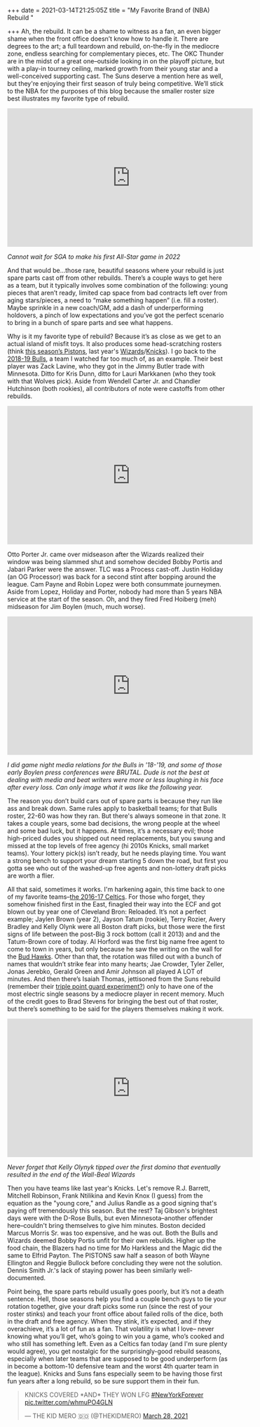 +++
date = 2021-03-14T21:25:05Z
title = "My Favorite Brand of (NBA) Rebuild "

+++
Ah, the rebuild. It can be a shame to witness as a fan, an even bigger shame when the front office doesn’t know how to handle it. There are degrees to the art; a full teardown and rebuild, on-the-fly in the mediocre zone, endless searching for complementary pieces, etc. The OKC Thunder are in the midst of a great one–outside looking in on the playoff picture, but with a play-in tourney ceiling, marked growth from their young star and a well-conceived supporting cast. The Suns deserve a mention here as well, but they're enjoying their first season of truly being competitive. We’ll stick to the NBA for the purposes of this blog because the smaller roster size best illustrates my favorite type of rebuild.

<iframe width="560" height="315" src="https://www.youtube.com/embed/nPvhrO6YM1c" title="YouTube video player" frameborder="0" allow="accelerometer; autoplay; clipboard-write; encrypted-media; gyroscope; picture-in-picture" allowfullscreen></iframe>

_Cannot wait for SGA to make his first All-Star game in 2022_

And that would be…those rare, beautiful seasons where your rebuild is just spare parts cast off from other rebuilds. There’s a couple ways to get here as a team, but it typically involves some combination of the following: young pieces that aren’t ready, limited cap space from bad contracts left over from aging stars/pieces, a need to “make something happen” (i.e. fill a roster). Maybe sprinkle in a new coach/GM, add a dash of underperforming holdovers, a pinch of low expectations and you’ve got the perfect scenario to bring in a bunch of spare parts and see what happens.

Why is it my favorite type of rebuild? Because it’s as close as we get to an actual island of misfit toys. It also produces some head-scratching rosters (think [this season’s Pistons](https://www.basketball-reference.com/teams/DET/2021.html), last year's [Wizards](https://www.basketball-reference.com/teams/WAS/2020.html)/[Knicks](https://www.basketball-reference.com/teams/NYK/2020.html)). I go back to the [2018-19 Bulls](https://www.basketball-reference.com/teams/CHI/2019.html), a team I watched far too much of, as an example. Their best player was Zack Lavine, who they got in the Jimmy Butler trade with Minnesota. Ditto for Kris Dunn, ditto for Lauri Markkanen (who they took with that Wolves pick). Aside from Wendell Carter Jr. and Chandler Hutchinson (both rookies), all contributors of note were castoffs from other rebuilds.

<iframe width="560" height="315" src="https://www.youtube.com/embed/MdVTBGEuxhM" title="YouTube video player" frameborder="0" allow="accelerometer; autoplay; clipboard-write; encrypted-media; gyroscope; picture-in-picture" allowfullscreen></iframe>

Otto Porter Jr. came over midseason after the Wizards realized their window was being slammed shut and somehow decided Bobby Portis and Jabari Parker were the answer. TLC was a Process cast-off. Justin Holiday (an OG Processor) was back for a second stint after bopping around the league. Cam Payne and Robin Lopez were both consummate journeymen. Aside from Lopez, Holiday and Porter, nobody had more than 5 years NBA service at the start of the season. Oh, and they fired Fred Hoiberg (meh) midseason for Jim Boylen (much, much worse).

<iframe width="560" height="315" src="https://www.youtube.com/embed/c2gv3zSmMc4" title="YouTube video player" frameborder="0" allow="accelerometer; autoplay; clipboard-write; encrypted-media; gyroscope; picture-in-picture" allowfullscreen></iframe>

_I did game night media relations for the Bulls in '18-'19, and some of those early Boylen press conferences were BRUTAL. Dude is not the best at dealing with media and beat writers were more or less laughing in his face after every loss. Can only image what it was like the following year._

The reason you don’t build cars out of spare parts is because they run like ass and break down. Same rules apply to basketball teams; for that Bulls roster, 22-60 was how they ran. But there's always someone in that zone. It takes a couple years, some bad decisions, the wrong people at the wheel and some bad luck, but it happens. At times, it’s a necessary evil; those high-priced dudes you shipped out need replacements, but you swung and missed at the top levels of free agency (hi 2010s Knicks, small market teams). Your lottery pick(s) isn’t ready, but he needs playing time. You want a strong bench to support your dream starting 5 down the road, but first you gotta see who out of the washed-up free agents and non-lottery draft picks are worth a flier.

All that said, sometimes it works. I'm harkening again, this time back to one of my favorite teams–[the 2016-17 Celtics](https://www.basketball-reference.com/teams/BOS/2017.html). For those who forget, they somehow finished first in the East, finagled their way into the ECF and got blown out by year one of Cleveland Bron: Reloaded. It’s not a perfect example; Jaylen Brown (year 2), Jayson Tatum (rookie), Terry Rozier, Avery Bradley and Kelly Olynk were all Boston draft picks, but those were the first signs of life between the post-Big 3 rock bottom (call it 2013) and and the Tatum-Brown core of today. Al Horford was the first big name free agent to come to town in years, but only because he saw the writing on the wall for the [Bud Hawks](https://www.usatoday.com/story/sports/nba/2015/05/27/hawks-season-crashes--sweep--cavaliers/27997319/). Other than that, the rotation was filled out with a bunch of names that wouldn’t strike fear into many hearts; Jae Crowder, Tyler Zeller, Jonas Jerebko, Gerald Green and Amir Johnson all played A LOT of minutes. And then there’s Isaiah Thomas, jettisoned from the Suns rebuild (remember their [triple point guard experiment?](https://bleacherreport.com/articles/2246377-3-point-guard-lineup-is-best-blueprint-for-phoenix-suns-success)) only to have one of the most electric single seasons by a mediocre player in recent memory. Much of the credit goes to Brad Stevens for bringing the best out of that roster, but there’s something to be said for the players themselves making it work.

<iframe width="560" height="315" src="https://www.youtube.com/embed/n9-r2d8Yh94" title="YouTube video player" frameborder="0" allow="accelerometer; autoplay; clipboard-write; encrypted-media; gyroscope; picture-in-picture" allowfullscreen></iframe>

_Never forget that Kelly Olynyk tipped over the first domino that eventually resulted in the end of the Wall-Beal Wizards_

Then you have teams like last year's Knicks. Let's remove R.J. Barrett, Mitchell Robinson, Frank Ntilikina and Kevin Knox (I guess) from the equation as the "young core," and Julius Randle as a good signing that's paying off tremendously this season. But the rest? Taj Gibson's brightest days were with the D-Rose Bulls, but even Minnesota–another offender here–couldn't bring themselves to give him minutes. Boston decided Marcus Morris Sr. was too expensive, and he was out. Both the Bulls and Wizards deemed Bobby Portis unfit for their own rebuilds. Higher up the food chain, the Blazers had no time for Mo Harkless and the Magic did the same to Elfrid Payton. The PISTONS saw half a season of both Wayne Ellington and Reggie Bullock before concluding they were not the solution. Dennis Smith Jr.'s lack of staying power has been similarly well-documented.

Point being, the spare parts rebuild usually goes poorly, but it’s not a death sentence. Hell, those seasons help you find a couple bench guys to tie your rotation together, give your draft picks some run (since the rest of your roster stinks) and teach your front office about failed rolls of the dice, both in the draft and free agency. When they stink, it’s expected, and if they overachieve, it’s a lot of fun as a fan. That volatility is what I love– never knowing what you’ll get, who’s going to win you a game, who’s cooked and who still has something left. Even as a Celtics fan today (and I'm sure plenty would agree), you get nostalgic for the surprisingly-good rebuild seasons, especially when later teams that are supposed to be good underperform (as in become a bottom-10 defensive team and the worst 4th quarter team in the league). Knicks and Suns fans especially seem to be having those first fun years after a long rebuild, so be sure support them in their fun.

<blockquote class="twitter-tweet"><p lang="en" dir="ltr">KNICKS COVERED *AND* THEY WON LFG <a href="https://twitter.com/hashtag/NewYorkForever?src=hash&amp;ref_src=twsrc%5Etfw">#NewYorkForever</a> <a href="https://t.co/whmuPO4GLN">pic.twitter.com/whmuPO4GLN</a></p>&mdash; THE KID MERO 🇩🇴 (@THEKIDMERO) <a href="https://twitter.com/THEKIDMERO/status/1376006825703784452?ref_src=twsrc%5Etfw">March 28, 2021</a></blockquote> <script async src="https://platform.twitter.com/widgets.js" charset="utf-8"></script>